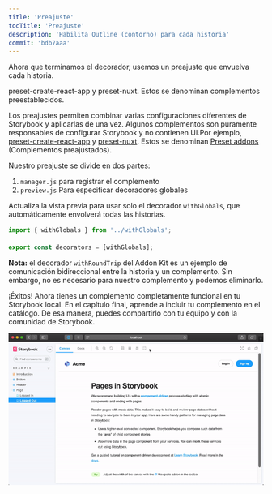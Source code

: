 ```yaml
---
title: 'Preajuste'
tocTitle: 'Preajuste'
description: 'Habilita Outline (contorno) para cada historia'
commit: 'bdb7aaa'
---
```


Ahora que terminamos el decorador, usemos un preajuste que envuelva cada historia.

   preset-create-react-app y preset-nuxt. Estos se denominan complementos preestablecidos.

Los preajustes permiten combinar varias configuraciones diferentes de Storybook y aplicarlas de una vez. Algunos complementos son puramente responsables de configurar Storybook y no contienen UI.Por ejemplo, <a href="https://www.npmjs.com/package/@storybook/preset-create-react-app">preset-create-react-app</a> y <a href="https://www.npmjs.com/package/storybook-preset-nuxt">preset-nuxt</a>. Estos se denominan <a href="https://storybook.js.org/docs/react/addons/writing-presets">Preset addons</a> (Complementos preajustados).

Nuestro preajuste se divide en dos partes:

1. `manager.js` para registrar el complemento
2. `preview.js` Para especificar decoradores globales

Actualiza la vista previa para usar solo el decorador `withGlobals`, que automáticamente envolverá todas las historias.

```js:title=src/preset/preview.js
import { withGlobals } from '../withGlobals';

export const decorators = [withGlobals];
```

<div class="aside"><b>Nota:</b> el decorador <code>withRoundTrip</code> del Addon Kit es un ejemplo de comunicación bidireccional entre la historia y un complemento. Sin embargo, no es necesario para nuestro complemento y podemos eliminarlo.</div>

¡Éxitos! Ahora tienes un complemento completamente funcional en tu Storybook local. En el capítulo final, aprende a incluir tu complemento en el catálogo. De esa manera, puedes compartirlo con tu equipo y con la comunidad de Storybook.

![toggling the tool toggles the outlines](../../images/toggle.gif)
